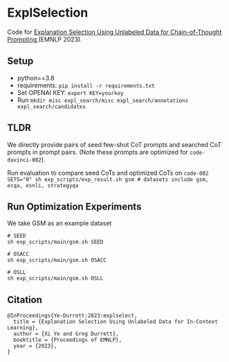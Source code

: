 # ExplSelection
Code for [Explanation Selection Using Unlabeled Data for Chain-of-Thought Prompting
](https://arxiv.org/abs/2302.04813) (EMNLP 2023).


## Setup
* python==3.8
* requirements: `pip install -r requirements.txt`
* Set OPENAI KEY: `export KEY=yourkey`
* Run `mkdir misc expl_search/misc expl_search/annotations expl_search/candidates `

## TLDR
We directly provide pairs of seed few-shot CoT prompts and searched CoT prompts in prompt pairs. (Note these prompts are optimized for `code-davinci-002`).

Run evaluation to compare seed CoTs and optimized CoTs on `code-002` \
`SETS="0" sh exp_scripts/exp_result.sh gsm # datasets include gsm, ecqa, esnli, strategyqa`

## Run Optimization Experiments
We take GSM as an example dataset

```
# SEED
sh exp_scripts/main/gsm.sh SEED

# OSACC
sh exp_scripts/main/gsm.sh OSACC

# OSLL
sh exp_scripts/main/gsm.sh OSLL
```

## Citation

```
@InProceedings{Ye-Durrett:2023:explselect,
  title = {Explanation Selection Using Unlabeled Data for In-Context Learning},
  author = {Xi Ye and Greg Durrett},
  booktitle = {Proceedings of EMNLP},
  year = {2023},
}
```